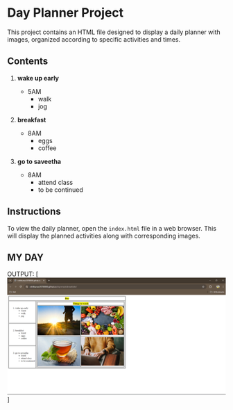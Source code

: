 # Day Planner Project

This project contains an HTML file designed to display a daily planner with images, organized according to specific activities and times.

## Contents

1. **wake up early**
   - 5AM
     - walk
     - jog
     
2. **breakfast**
   - 8AM
     - eggs
     - coffee

3. **go to saveetha**
   - 8AM
     - attend class
     - to be continued

## Instructions

To view the daily planner, open the `index.html` file in a web browser. This will display the planned activities along with corresponding images.

## MY DAY
OUTPUT:
[![OUTPUT](https://github.com/rohitkumar20700000/dayremainderwebsite/blob/main/output.png?raw=true)]

